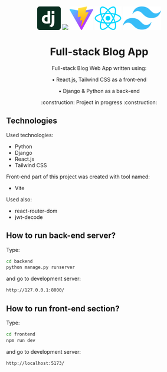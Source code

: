 <p align="center">
    <img src="./frontend/src/assets/django.svg" height="64"/>
    <img src="https://www.python.org/static/img/python-logo.png" height="64"/>
    <img src="./frontend/public/vite.svg" height="64"/>
    <img src="./frontend/src/assets/react.svg" height="64"/>
    <img src="./frontend/src/assets/tailwind.svg" height="64"/>
</p>

<h1 align="center">Full-stack Blog App</h1>

<p align="center">Full-stack Blog Web App written using:</p>
<p align="center" style="margin: 0;">• React.js, Tailwind CSS as a front-end</p>
<p align="center">• Django & Python as a back-end</p>
<p align="center">:construction: Project in progress :construction:</p>

## Technologies

Used technologies:

- Python
- Django
- React.js
- Tailwind CSS

Front-end part of this project was created with tool named:

- Vite

Used also:

- react-router-dom
- jwt-decode

## How to run back-end server?

Type:

```bash
cd backend
python manage.py runserver
```

and go to development server:

```bash
http://127.0.0.1:8000/
```

## How to run front-end section?

Type:

```bash
cd frontend
npm run dev
```

and go to development server:

```bash
http://localhost:5173/
```
